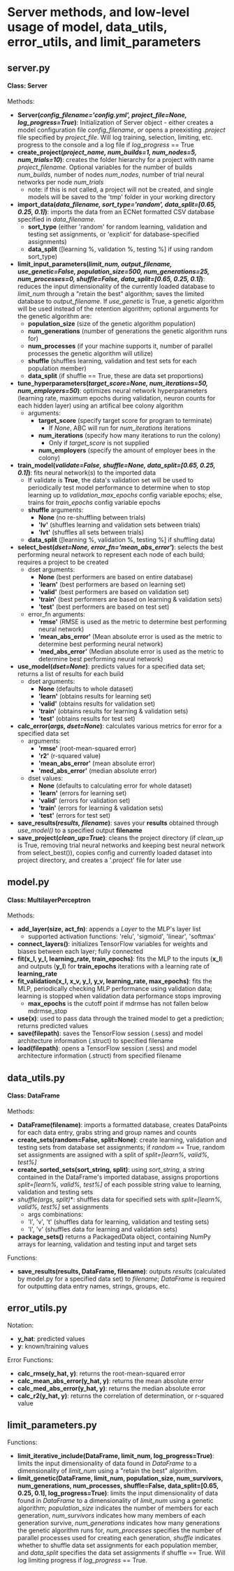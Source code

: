 # Server methods, and low-level usage of model, data_utils, error_utils, and limit_parameters

## server.py
#### Class: Server

Methods:
- **Server(*config_filename='config.yml', project_file=None, log_progress=True*)**: Initialization of Server object - either creates a model configuration file *config_filename*, *or* opens a preexisting *.project* file specified by *project_file*. Will log training, selection, limiting, etc. progress to the console and a log file if *log_progress* == True
- **create_project(*project_name, num_builds=1, num_nodes=5, num_trials=10*)**: creates the folder hierarchy for a project with name *project_filename*. Optional variables for the number of builds *num_builds*, number of nodes *num_nodes*, number of trial neural networks per node *num_trials*
	- note: if this is not called, a project will not be created, and single models will be saved to the 'tmp' folder in your working directory
- **import_data(*data_filename, sort_type='random', data_split=[0.65, 0.25, 0.1]*)**: imports the data from an ECNet formatted CSV database specified in *data_filename*.
	- **sort_type** (either 'random' for random learning, validation and testing set assignments, or 'explicit' for database-specified assignments)
	- **data_split** ([learning %, validation %, testing %] if using random sort_type)
- **limit_input_parameters(*limit_num, output_filename, use_genetic=False, population_size=500, num_generations=25, num_processes=0, shuffle=False, data_split=[0.65, 0.25, 0.1]*)**: reduces the input dimensionality of the currently loaded database to *limit_num* through a "retain the best" algorithm; saves the limited database to *output_filename*. If *use_genetic* is True, a genetic algorithm will be used instead of the retention algorithm; optional arguments for the genetic algorithm are:
	- **population_size** (size of the genetic algorithm population)
	- **num_generations** (number of generations the genetic algorithm runs for)
	- **num_processes** (if your machine supports it, number of parallel processes the genetic algorithm will utilize)
	- **shuffle** (shuffles learning, validation and test sets for each population member)
    - **data_split** (if shuffle == True, these are data set proportions)
- **tune_hyperparameters(*target_score=None, num_iterations=50, num_employers=50*)**: optimizes neural network hyperparameters (learning rate, maximum epochs during validation, neuron counts for each hidden layer) using an artifical bee colony algorithm
	- arguments:
		- **target_score** (specify target score for program to terminate)
			- If *None*, ABC will run for *num_iterations* iterations
		- **num_iterations** (specify how many iterations to run the colony)
			- Only if *target_score* is not supplied
		- **num_employers** (specify the amount of employer bees in the colony)
- **train_model(*validate=False, shuffle=None, data_split=[0.65, 0.25, 0.1]*)**: fits neural network(s) to the imported data
	- If validate is **True**, the data's validation set will be used to periodically test model performance to determine when to stop learning up to *validation_max_epochs* config variable epochs; else, trains for *train_epochs* config variable epochs
	- **shuffle** arguments: 
		- **None** (no re-shuffling between trials)
		- **'lv'** (shuffles learning and validation sets between trials)
		- **'lvt'** (shuffles all sets between trials)
	- **data_split** ([learning %, validation %, testing %] if shuffling data)
- **select_best(*dset=None, error_fn='mean_abs_error'*)**: selects the best performing neural network to represent each node of each build; requires a project to be created
	- dset arguments:
		- **None** (best performers are based on entire database)
		- **'learn'** (best performers are based on learning set)
		- **'valid'** (best performers are based on validation set)
		- **'train'** (best performers are based on learning & validation sets)
		- **'test'** (best performers are based on test set)
	- error_fn arguments:
		- **'rmse'** (RMSE is used as the metric to determine best performing neural network)
		- **'mean_abs_error'** (Mean absolute error is used as the metric to determine best performing neural network)
		- **'med_abs_error'** (Median absolute error is used as the metric to determine best performing neural network)
- **use_model(*dset=None*)**: predicts values for a specified data set; returns a list of results for each build
	- dset arguments: 
		- **None** (defaults to whole dataset)
		- **'learn'** (obtains results for learning set)
		- **'valid'** (obtains results for validation set)
		- **'train'** (obtains results for learning & validation sets)
		- **'test'** (obtains results for test set)
- **calc_error(*args, dset=None*)**: calculates various metrics for error for a specified data set
	- arguments: 
		- **'rmse'** (root-mean-squared error)
		- **'r2'** (r-squared value)
		- **'mean_abs_error'** (mean absolute error)
		- **'med_abs_error'** (median absolute error)
	- dset values: 
		- **None** (defaults to calculating error for whole dataset)
		- **'learn'** (errors for learning set)
		- **'valid'** (errors for validation set)
		- **'train'** (errors for learning & validation sets)
		- **'test'** (errors for test set)
- **save_results(*results, filename*)**: saves your **results** obtained through *use_model()* to a specified output **filename**
- **save_project(*clean_up=True*)**: cleans the project directory (if *clean_up* is True, removing trial neural networks and keeping best neural network from select_best()), copies config and currently loaded dataset into project directory, and creates a '.project' file for later use

## model.py
#### Class: MultilayerPerceptron

Methods:
- **add_layer(size, act_fn)**: appends a *Layer* to the MLP's layer list
  - supported activation functions: 'relu', 'sigmoid', 'linear', 'softmax'
- **connect_layers()**: initializes TensorFlow variables for weights and biases between each layer; fully connected
- **fit(x_l, y_l, learning_rate, train_epochs)**: fits the MLP to the inputs (**x_l**) and outputs (**y_l**) for **train_epochs** iterations with a learning rate of **learning_rate**
- **fit_validation(x_l, x_v, y_l, y_v, learning_rate, max_epochs)**: fits the MLP, periodically checking MLP performance using validation data; learning is stopped when validation data performance stops improving
  - **max_epochs** is the cutoff point if mdrmse has not fallen below mdrmse_stop
- **use(x)**: used to pass data through the trained model to get a prediction; returns predicted values
- **save(filepath)**: saves the TensorFlow session (.sess) and model architecture information (.struct) to specified filename
- **load(filepath)**: opens a TensorFlow session (.sess) and model architecture information (.struct) from specified filename

## data_utils.py
#### Class: DataFrame
Methods:
- **DataFrame(filename)**: imports a formatted database, creates DataPoints for each data entry, grabs string and group names and counts
- **create_sets(random=False, split=None)**: create learning, validation and testing sets from database set assignments; if *random* == True, random set assignments are assigned with a split of *split=[learn%, valid%, test%]*
- **create_sorted_sets(sort_string, split)**: using *sort_string*, a string contained in the DataFrame's imported database, assigns proportions *split=[learn%, valid%, test%]* of each possible string value to learning, validation and testing sets
- **shuffle(args*, split)**: shuffles data for specified sets with *split=[learn%, valid%, test%]* set assignments
   - args combinations:
    - 'l', 'v', 't' (shuffles data for learning, validation and testing sets)
    - 'l', 'v' (shuffles data for learning and validation sets)
- **package_sets()** returns a PackagedData object, containing NumPy arrays for learning, validation and testing input and target sets

Functions:
- **save_results(results, DataFrame, filename)**: outputs *results* (calculated by model.py for a specified data set) to *filename*; *DataFrame* is required for outputting data entry names, strings, groups, etc.

## error_utils.py
Notation:
- **y_hat**: predicted values
- **y**: known/training values
  
Error Functions:
- **calc_rmse(y_hat, y)**: returns the root-mean-squared error
- **calc_mean_abs_error(y_hat, y)**: returns the mean absolute error
- **calc_med_abs_error(y_hat, y)**: returns the median absolute error
- **calc_r2(y_hat, y)**: returns the correlation of determination, or r-squared value

## limit_parameters.py
Functions:
- **limit_iterative_include(DataFrame, limit_num, log_progress=True)**: limits the input dimensionality of data found in *DataFrame* to a dimensionality of *limit_num* using a "retain the best" algorithm.
- **limit_genetic(DataFrame, limit_num, population_size, num_survivors, num_generations, num_processes, shuffle=False, data_split=[0.65, 0.25, 0.1], log_progress=True)**: limits the input dimensionality of data found in *DataFrame* to a dimensionality of *limit_num* using a genetic algorithm; *population_size* indicates the number of members for each generation, *num_survivors* indicates how many members of each generation survive, *num_generations* indicates how many generations the genetic algorithm runs for, *num_processes* specifies the number of parallel processes used for creating each generation, *shuffle* indicates whether to shuffle data set assignments for each population member, and *data_split* specifies the data set assignments if shuffle == True. Will log limiting progress if *log_progress* == True.
